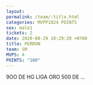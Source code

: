 ```yaml
---
layout: 
permalink: /team/:title.html
categories: MVPP1024 POINTS
sex: male1
tickets: 2
date: 2020-08-29 10:29:20 +0700
title: PERRON
team: SM
MVPS: 4
POINTS: "100"
---
```

9OO DE HG LIGA ORO
500 DE ...
